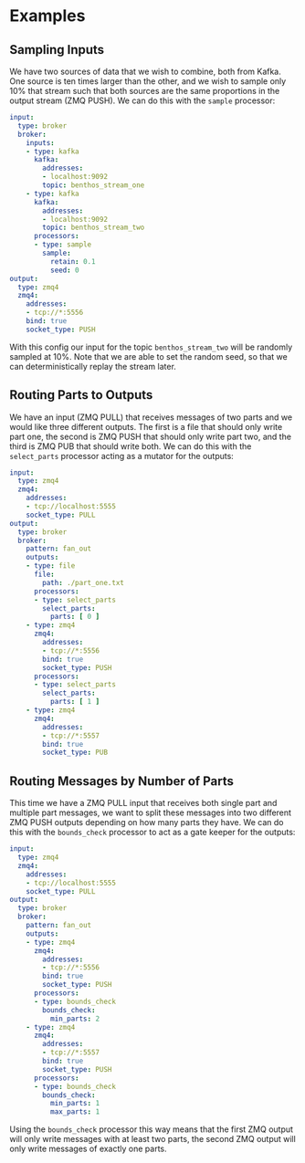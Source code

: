 Examples
========

## Sampling Inputs

We have two sources of data that we wish to combine, both from Kafka. One source
is ten times larger than the other, and we wish to sample only 10% that stream
such that both sources are the same proportions in the output stream (ZMQ PUSH).
We can do this with the `sample` processor:

``` yaml
input:
  type: broker
  broker:
    inputs:
    - type: kafka
      kafka:
        addresses:
        - localhost:9092
        topic: benthos_stream_one
    - type: kafka
      kafka:
        addresses:
        - localhost:9092
        topic: benthos_stream_two
      processors:
      - type: sample
        sample:
          retain: 0.1
          seed: 0
output:
  type: zmq4
  zmq4:
    addresses:
    - tcp://*:5556
    bind: true
    socket_type: PUSH
```

With this config our input for the topic `benthos_stream_two` will be randomly
sampled at 10%. Note that we are able to set the random seed, so that we can
deterministically replay the stream later.

## Routing Parts to Outputs

We have an input (ZMQ PULL) that receives messages of two parts and we would
like three different outputs. The first is a file that should only write part
one, the second is ZMQ PUSH that should only write part two, and the third is
ZMQ PUB that should write both. We can do this with the `select_parts`
processor acting as a mutator for the outputs:

``` yaml
input:
  type: zmq4
  zmq4:
    addresses:
    - tcp://localhost:5555
    socket_type: PULL
output:
  type: broker
  broker:
    pattern: fan_out
    outputs:
    - type: file
      file:
        path: ./part_one.txt
      processors:
      - type: select_parts
        select_parts:
          parts: [ 0 ]
    - type: zmq4
      zmq4:
        addresses:
        - tcp://*:5556
        bind: true
        socket_type: PUSH
      processors:
      - type: select_parts
        select_parts:
          parts: [ 1 ]
    - type: zmq4
      zmq4:
        addresses:
        - tcp://*:5557
        bind: true
        socket_type: PUB
```

## Routing Messages by Number of Parts

This time we have a ZMQ PULL input that receives both single part and multiple
part messages, we want to split these messages into two different ZMQ PUSH
outputs depending on how many parts they have. We can do this with the
`bounds_check` processor to act as a gate keeper for the outputs:

``` yaml
input:
  type: zmq4
  zmq4:
    addresses:
    - tcp://localhost:5555
    socket_type: PULL
output:
  type: broker
  broker:
    pattern: fan_out
    outputs:
    - type: zmq4
      zmq4:
        addresses:
        - tcp://*:5556
        bind: true
        socket_type: PUSH
      processors:
      - type: bounds_check
        bounds_check:
          min_parts: 2
    - type: zmq4
      zmq4:
        addresses:
        - tcp://*:5557
        bind: true
        socket_type: PUSH
      processors:
      - type: bounds_check
        bounds_check:
          min_parts: 1
          max_parts: 1
```

Using the `bounds_check` processor this way means that the first ZMQ output will
only write messages with at least two parts, the second ZMQ output will only
write messages of exactly one parts.
